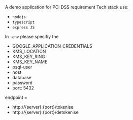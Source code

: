 A demo application for PCI DSS requirement
Tech stack use:
- `nodejs`
- `typescript`
- `express JS`

In `.env` please specifiy the 
- GOOGLE_APPLICATION_CREDENTIALS
- KMS_LOCATION
- KMS_KEY_RING
- KMS_KEY_NAME
- psql-user
- host
- database
- password
- port: 5432

endpoint = 
- http://{server}:{port}/tokenise
- http://{server}:{port}/detokenise

